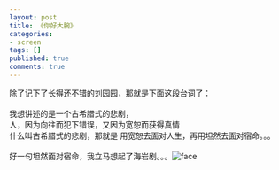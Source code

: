 ```yaml
---
layout: post
title: 《你好大腕》
categories:
- screen
tags: []
published: true
comments: true
---
```

<p>除了记下了长得还不错的刘园园，那就是下面这段台词了：<br /><br />我想讲述的是一个古希腊式的悲剧，<br />人，因为向往而犯下错误，又因为宽恕而获得真情<br />什么叫古希腊式的悲剧，那就是 用宽恕去面对人生，再用坦然去面对宿命。。。<br /><br />好一句坦然面对宿命，我立马想起了海岩剧。。。<img alt="face" src="http://sys2.blogcn.com/control/images/em/2/1.gif" /></p>
